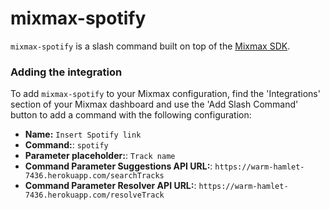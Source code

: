 # mixmax-spotify
`mixmax-spotify` is a slash command built on top of the [Mixmax SDK](http://sdk.mixmax.com/).

### Adding the integration
To add `mixmax-spotify` to your Mixmax configuration, find the 'Integrations' section of your Mixmax dashboard and use the 'Add Slash Command' button to add a command with the following configuration:
* **Name:** `Insert Spotify link`
* **Command:**: `spotify`
* **Parameter placeholder:**: `Track name`
* **Command Parameter Suggestions API URL:**: `https://warm-hamlet-7436.herokuapp.com/searchTracks`
* **Command Parameter Resolver API URL:**: `https://warm-hamlet-7436.herokuapp.com/resolveTrack`
